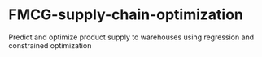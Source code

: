# FMCG-supply-chain-optimization
Predict and optimize product supply to warehouses using regression and constrained optimization
